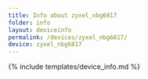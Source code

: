 ```yaml
---
title: Info about zyxel_nbg6817
folder: info
layout: deviceinfo
permalink: /devices/zyxel_nbg6817/
device: zyxel_nbg6817
---
```

{% include templates/device_info.md %}
